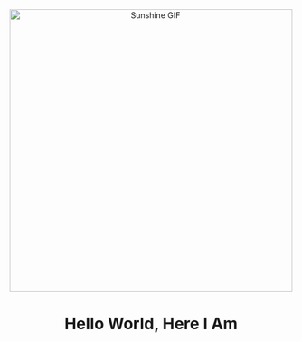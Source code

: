 <div align="center">
  <img src="https://i.pinimg.com/originals/97/8d/99/978d99e2a00899b57d036da43ed72193.gif" alt="Sunshine GIF" width="500">
  <h1>Hello World, Here I Am</h1>
</div>
